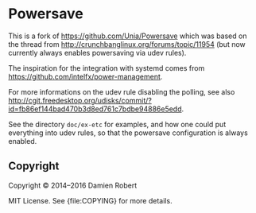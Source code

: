 # Powersave

This is a fork of <https://github.com/Unia/Powersave> which was based on the
thread from <http://crunchbanglinux.org/forums/topic/11954> (but now
currently always enables powersaving via udev rules).

The inspiration for the integration with systemd comes from
<https://github.com/intelfx/power-management>.

For more informations on the udev rule disabling the polling, see also
<http://cgit.freedesktop.org/udisks/commit/?id=fb86ef144bad470b3d8ed761c7bdbe94886e5edd>.

See the directory `doc/ex-etc` for examples, and how one could
put everything into udev rules, so that the powersave configuration is always
enabled.

## Copyright

Copyright © 2014–2016 Damien Robert

MIT License. See {file:COPYING} for more details.

